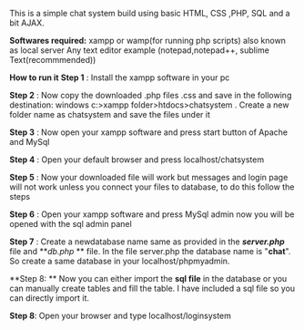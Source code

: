 This is a simple chat system build using basic HTML, CSS ,PHP, SQL and a bit AJAX. 

**Softwares required:**
xampp or wamp(for running php scripts) also known as local server Any text editor example (notepad,notepad++, sublime Text(recommmended))

**How to run it**
**Step 1** : Install the xampp software in your pc

**Step 2** : Now copy the downloaded .php files .css and save in the following destination: windows c:>xampp folder>htdocs>chatsystem . Create a new folder name as chatsystem and save the files under it

**Step 3** : Now open your xampp software and press start button of Apache and MySql

**Step 4** : Open your default browser and press localhost/chatsystem

**Step 5** : Now your downloaded file will work but messages and login page will not work unless you connect your files to database, to do this follow the steps

**Step 6** : Open your xampp software and press MySql admin now you will be opened with the sql admin panel

**Step 7** : Create a newdatabase name same as provided in the ***server.php***  file and ***db.php* ** file. In the file server.php the database name is "**chat**".  So create a same database in your localhost/phpmyadmin.

**Step 8: ** Now you can either import the **sql file** in the database or you can manually create tables and fill the table. I have included a sql file so you can directly import it.

**Step 8**: Open your browser and type localhost/loginsystem
